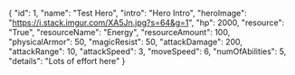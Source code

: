 {
    "id": 1,
    "name": "Test Hero",
    "intro": "Hero Intro",
    "heroImage": "https://i.stack.imgur.com/XA5Jn.jpg?s=64&g=1",
    "hp": 2000,
    "resource": "True",
    "resourceName": "Energy",
    "resourceAmount": 100,
    "physicalArmor": 50,
    "magicResist": 50,
    "attackDamage": 200,
    "attackRange": 10,
    "attackSpeed": 3,
    "moveSpeed": 6,
    "numOfAbilities": 5,
    "details": "Lots of effort here"
}
